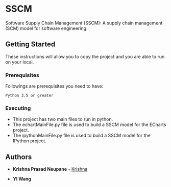 # SSCM

Software Supply Chain Management (SSCM): A supply chain management (SCM) model for software engineering.

## Getting Started

These instructions will allow you to copy the project and you are able to run on your local.

### Prerequisites

Followings are prerequisites you need to have:
```
Python 3.5 or greater
```

### Executing

* This project has two main files to run in python.
* The echartMainFile.py file is used to build a SSCM model for the ECharts project.
* The ipythonMainFile.py file is used to build a SSCM model for the IPython project.

## Authors

* **Krishna Prasad Neupane** - [Krishna](https://git.cs.rit.edu/kpn3569/CuckooVPP)

* **YI Wang**



